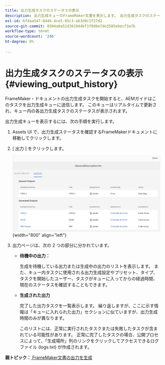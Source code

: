 ```yaml
---
title: 出力生成タスクのステータスの表示
description: 出力生成キューのFrameMaker文書を表示します。 出力生成タスクのステータスを表示する方法を説明します。
exl-id: 6fdaa547-8446-4ce5-95c3-a63d9c1f27d2
source-git-commit: 8504a0a52d381044bf1f0d6e7de3585ebecf3a7b
workflow-type: tm+mt
source-wordcount: '246'
ht-degree: 0%

---
```


# 出力生成タスクのステータスの表示 {#viewing_output_history}

FrameMaker・ドキュメントの出力生成タスクを開始すると、AEMガイドはこのタスクを出力生成キューに送信します。 このキューはリアルタイムで更新され、キュー内の各出力生成タスクのステータスが表示されます。

出力生成キューを表示するには、次の手順を実行します。

1. Assets UI で、出力生成ステータスを確認するFrameMakerドキュメントに移動してクリックします。

1. [ 出力 ] をクリックします。

   ![](images/output-queued-fm.png){width="800" align="left"}

1. 出力ページは、次の 2 つの部分に分かれています。

   - **待機中の出力：**

     生成を待機している出力または生成中の出力のリストを表示します。 また、キュー内タスクに使用される出力生成設定やプリセット、タイプ、タスクを開始したユーザー、タスクがキューに入ってからの経過時間、現在のステータスを確認することもできます。

   - **生成された出力**

     完了した出力タスクを一覧表示します。 繰り返しますが、ここに示す情報は「キューに入れられた出力」セクションに似ていますが、出力生成時間のみが異なります。

     このリストには、正常に実行されたタスクまたは失敗したタスクが含まれている可能性があります。 正常に完了したタスクの場合、公開プロセスによって、「生成場所」列のリンクをクリックしてアクセスできるログファイル (logs.txt) が作成されます。


**親トピック：**[ FrameMaker文書の出力を生成](fm-output-generatation.md)
